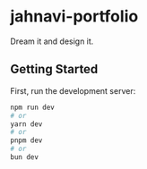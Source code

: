 # jahnavi-portfolio
Dream it and design it.

## Getting Started

First, run the development server:

```bash
npm run dev
# or
yarn dev
# or
pnpm dev
# or
bun dev
```